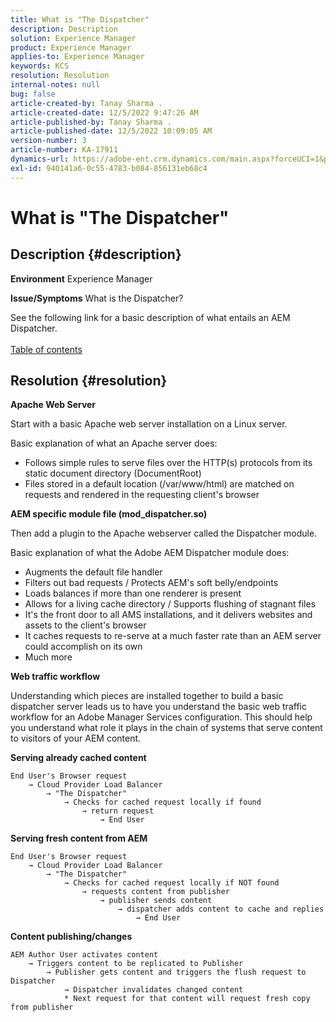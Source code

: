 ```yaml
---
title: What is "The Dispatcher"
description: Description
solution: Experience Manager
product: Experience Manager
applies-to: Experience Manager
keywords: KCS
resolution: Resolution
internal-notes: null
bug: false
article-created-by: Tanay Sharma .
article-created-date: 12/5/2022 9:47:26 AM
article-published-by: Tanay Sharma .
article-published-date: 12/5/2022 10:09:05 AM
version-number: 3
article-number: KA-17911
dynamics-url: https://adobe-ent.crm.dynamics.com/main.aspx?forceUCI=1&pagetype=entityrecord&etn=knowledgearticle&id=a57eedce-8174-ed11-81aa-6045bd006239
exl-id: 940141a6-0c55-4783-b084-856131eb68c4
---
```

# What is "The Dispatcher"

## Description {#description}

<b>Environment</b>
Experience Manager


<b>Issue/Symptoms</b>
What is the Dispatcher?

See the following link for a basic description of what entails an AEM Dispatcher.
<br> <br>[Table of contents](https://experienceleague.adobe.com/docs/experience-cloud-kcs/kbarticles/KA-17490.html)

## Resolution {#resolution}


<b>Apache Web Server</b>

Start with a basic Apache web server installation on a Linux server.

Basic explanation of what an Apache server does:

- Follows simple rules to serve files over the HTTP(s) protocols from its static document directory (DocumentRoot)
- Files stored in a default location (/var/www/html) are matched on requests and rendered in the requesting client's browser




<b>AEM specific module file (mod_dispatcher.so)</b>

Then add a plugin to the Apache webserver called the Dispatcher module.

Basic explanation of what the Adobe AEM Dispatcher module does:

- Augments the default file handler
- Filters out bad requests / Protects AEM's soft belly/endpoints
- Loads balances if more than one renderer is present
- Allows for a living cache directory / Supports flushing of stagnant files
- It's the front door to all AMS installations, and it delivers websites and assets to the client's browser
- It caches requests to re-serve at a much faster rate than an AEM server could accomplish on its own
- Much more




<b>Web traffic workflow</b>

Understanding which pieces are installed together to build a basic dispatcher server leads us to have you understand the basic web traffic workflow for an Adobe Manager Services configuration.
This should help you understand what role it plays in the chain of systems that serve content to visitors of your AEM content.

<b>Serving already cached content</b>


```
End User's Browser request 
    → Cloud Provider Load Balancer 
        → "The Dispatcher" 
            → Checks for cached request locally if found 
                → return request 
                    → End User
```


<b>Serving fresh content from AEM</b>


```
End User's Browser request 
    → Cloud Provider Load Balancer 
        → "The Dispatcher" 
            → Checks for cached request locally if NOT found 
                → requests content from publisher 
                    → publisher sends content 
                        → dispatcher adds content to cache and replies 
                            → End User
```


<b>Content publishing/changes</b>


```
AEM Author User activates content 
    → Triggers content to be replicated to Publisher 
        → Publisher gets content and triggers the flush request to Dispatcher 
            → Dispatcher invalidates changed content 
            * Next request for that content will request fresh copy from publisher
```
